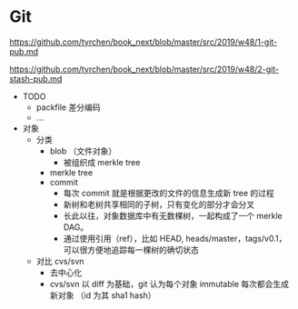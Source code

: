 # Git

https://github.com/tyrchen/book_next/blob/master/src/2019/w48/1-git-pub.md

https://github.com/tyrchen/book_next/blob/master/src/2019/w48/2-git-stash-pub.md

+ TODO
    + packfile 差分编码
    + ...
+ 对象
    * 分类
        - blob （文件对象）
            + 被组织成 merkle tree
        - merkle tree
        - commit
            + 每次 commit 就是根据更改的文件的信息生成新 tree 的过程
            + 新树和老树共享相同的子树，只有变化的部分才会分叉
            + 长此以往，对象数据库中有无数棵树，一起构成了一个 merkle DAG。
            + 通过使用引用（ref），比如 HEAD, heads/master，tags/v0.1， 可以很方便地追踪每一棵树的确切状态
    * 对比 cvs/svn
        - 去中心化
        - cvs/svn 以 diff 为基础，git 认为每个对象 immutable 每次都会生成新对象 （id 为其 sha1 hash）

